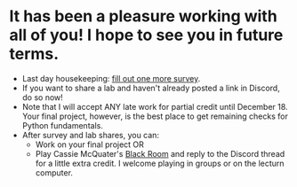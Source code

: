 # It has been a pleasure working with all of you! I hope to see you in future terms. 

- Last day housekeeping: [fill out one more survey]().
- If you want to share a lab and haven't already posted a link in Discord, do so now! 
- Note that I will accept ANY late work for partial credit until December 18. Your final project, however, is the best place to get remaining checks for Python fundamentals.
- After survey and lab shares, you can:
  - Work on your final project OR
  - Play Cassie McQuater's [Black Room](http://hgjfkdhskjdgturrgehdsbjkfhdsjkahturaytklfdjjfjfff.net/blackroom.html) and reply to the Discord thread for a little extra credit. I welcome playing in groups or on the lecturn computer. 
